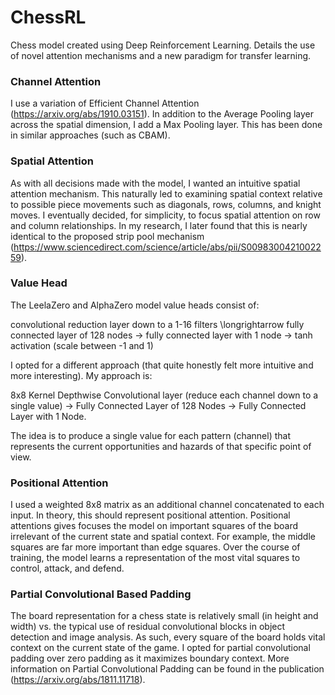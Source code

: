 # ChessRL
Chess model created using Deep Reinforcement Learning. Details the use of novel attention mechanisms and a new paradigm for transfer learning.

### Channel Attention
I use a variation of Efficient Channel Attention (https://arxiv.org/abs/1910.03151). In addition to the Average Pooling layer across the spatial dimension, I add a Max Pooling layer. This has been done in similar approaches (such as CBAM).

### Spatial Attention
As with all decisions made with the model, I wanted an intuitive spatial attention mechanism. This naturally led to examining spatial context relative to possible piece movements such as diagonals, rows, columns, and knight moves. I eventually decided, for simplicity, to focus spatial attention on row and column relationships. In my research, I later found that this is nearly identical to the proposed strip pool mechanism (https://www.sciencedirect.com/science/article/abs/pii/S0098300421002259).

### Value Head
The LeelaZero and AlphaZero model value heads consist of:

convolutional reduction layer down to a 1-16 filters \longrightarrow fully connected layer of 128 nodes -> fully connected layer with 1 node -> tanh activation (scale between -1 and 1) 

I opted for a different approach (that quite honestly felt more intuitive and more interesting). My approach is: 

8x8 Kernel Depthwise Convolutional layer (reduce each channel down to a single value) -> Fully Connected Layer of 128 Nodes -> Fully Connected Layer with 1 Node. 

The idea is to produce a single value for each pattern (channel) that represents the current opportunities and hazards of that specific point of view.

### Positional Attention
I used a weighted 8x8 matrix as an additional channel concatenated to each input. In theory, this should represent positional attention. Positional attentions gives focuses the model on important squares of the board irrelevant of the current state and spatial context. For example, the middle squares are far more important than edge squares. Over the course of training, the model learns a representation of the most vital squares to control, attack, and defend.

### Partial Convolutional Based Padding
The board representation for a chess state is relatively small (in height and width) vs. the typical use of residual convolutional blocks in object detection and image analysis. As such, every square of the board holds vital context on the current state of the game. I opted for partial convolutional padding over zero padding as it maximizes boundary context. More information on Partial Convolutional Padding can be found in the publication (https://arxiv.org/abs/1811.11718).

